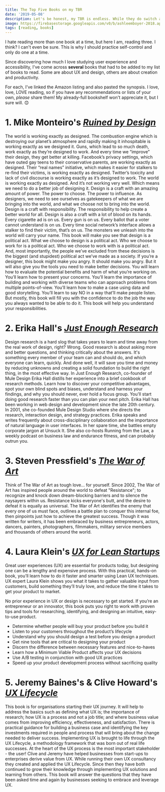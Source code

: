 ```yaml
---
title: The Top Five Books on my TBR
date: '2019-05-08'
description: Let's be honest, my TBR is endless. While they do switch around periodically, I do have a few top books that I plan to read first.
image: https://firebasestorage.googleapis.com/v0/b/ashleemboyer-2018.appspot.com/o/images%2Fbooks.jpg?alt=media&token=4cc336ef-033d-4fe7-83f0-5231ac2bfb37
tags: [reading, books]
---
```


I hate reading more than one book at a time, but here I am, reading three. I think? I can't even be sure. This is why I should practice self-control and only do one at a time.

Since discovering how much I love studying user experience and accessibility, I've come across **several** books that had to be added to my list of books to read. Some are about UX and design, others are about creation and productivity.

For each, I've linked the Amazon listing and also pasted the synopsis. I love, love, LOVE reading, so if you have any recommendations or lists of your own, _please_ share them! My already-full bookshelf won't appreciate it, but I sure will. 😊

# 1. Mike Monteiro's [_Ruined by Design_](https://www.amazon.com/Ruined-Design-Designers-Destroyed-World/dp/1090532083/ref=sr_1_1?keywords=ruined+by+design&qid=1557279824&s=gateway&sr=8-1)

The world is working exactly as designed. The combustion engine which is destroying our planet’s atmosphere and rapidly making it inhospitable is working exactly as we designed it. Guns, which lead to so much death, work exactly as they’re designed to work. And every time we “improve” their design, they get better at killing. Facebook’s privacy settings, which have outed gay teens to their conservative parents, are working exactly as designed. Their “real names” initiative, which makes it easier for stalkers to re-find their victims, is working exactly as designed. Twitter’s toxicity and lack of civil discourse is working exactly as it’s designed to work. The world is working exactly as designed. And it’s not working very well. Which means we need to do a better job of designing it. Design is a craft with an amazing amount of power. The power to choose. The power to influence. As designers, we need to see ourselves as gatekeepers of what we are bringing into the world, and what we choose not to bring into the world. Design is a craft with responsibility. The responsibility to help create a better world for all. Design is also a craft with a lot of blood on its hands. Every cigarette ad is on us. Every gun is on us. Every ballot that a voter cannot understand is on us. Every time social network’s interface allows a stalker to find their victim, that’s on us. The monsters we unleash into the world will carry your name. This book will make you see that design is a political act. What we choose to design is a political act. Who we choose to work for is a political act. Who we choose to work with is a political act. And, most importantly, the people we’ve excluded from these decisions is the biggest (and stupidest) political act we’ve made as a society. If you’re a designer, this book might make you angry. It should make you angry. But it will also give you the tools you need to make better decisions. You will learn how to evaluate the potential benefits and harm of what you’re working on. You’ll learn how to present your concerns. You’ll learn the importance of building and working with diverse teams who can approach problems from multiple points-of-view. You’ll learn how to make a case using data and good storytelling. You’ll learn to say NO in a way that’ll make people listen. But mostly, this book will fill you with the confidence to do the job the way you always wanted to be able to do it. This book will help you understand your responsibilities.

# 2. Erika Hall's [_Just Enough Research_](https://www.amazon.com/Just-Enough-Research-Erika-Hall/dp/1937557103/ref=sr_1_fkmr0_1?crid=225WHYZ7RCHMQ&keywords=erika+hall+just+enough+research&qid=1557280061&s=gateway&sprefix=erika+hall+just+enou%2Caps%2C165&sr=8-1-fkmr0)

Design research is a hard slog that takes years to learn and time away from the real work of design, right? Wrong. Good research is about asking more and better questions, and thinking critically about the answers. It's something every member of your team can and should do, and which everyone can learn, quickly. And done well, it will save you time and money by reducing unknowns and creating a solid foundation to build the right thing, in the most effective way. In Just Enough Research, co-founder of Mule Design Erika Hall distills her experience into a brief cookbook of research methods. Learn how to discover your competitive advantages, spot your own blind spots and biases, understand and harness your findings, and why you should never, ever hold a focus group. You'll start doing good research faster than you can plan your next pitch. Erika Hall has been working in web design and development since the late 20th century. In 2001, she co-founded Mule Design Studio where she directs the research, interaction design, and strategy practices. Erika speaks and writes frequently about cross-disciplinary collaboration and the importance of natural language in user interfaces. In her spare time, she battles empty corporate jargon at Unsuck It. She also co-hosts Running from the Law, a weekly podcast on business law and endurance fitness, and can probably outrun you.

# 3. Steven Pressfield's [_The War of Art_](https://www.amazon.com/War-Art-Steven-Pressfield-ebook/dp/B007A4SDCG/ref=tmm_kin_swatch_0?_encoding=UTF8&qid=&sr=)

Think of The War of Art as tough love... for yourself. Since 2002, The War of Art has inspired people around the world to defeat "Resistance"; to recognize and knock down dream-blocking barriers and to silence the naysayers within us. Resistance kicks everyone's butt, and the desire to defeat it is equally as universal. The War of Art identifies the enemy that every one of us must face, outlines a battle plan to conquer this internal foe, then pinpoints just how to achieve the greatest success. Though it was written for writers, it has been embraced by business entrepreneurs, actors, dancers, painters, photographers, filmmakers, military service members and thousands of others around the world.

# 4. Laura Klein's [_UX for Lean Startups_](https://www.amazon.com/UX-Lean-Startups-Experience-Research/dp/1449334911/ref=sr_1_2?crid=1ZYI5TIDLFFFJ&keywords=ux+for+lean+startups&qid=1557280161&s=gateway&sprefix=ux+for+lean+start%2Caps%2C177&sr=8-2)

Great user experiences (UX) are essential for products today, but designing one can be a lengthy and expensive process. With this practical, hands-on book, you’ll learn how to do it faster and smarter using Lean UX techniques. UX expert Laura Klein shows you what it takes to gather valuable input from customers, build something they’ll truly love, and reduce the time it takes to get your product to market.

No prior experience in UX or design is necessary to get started. If you’re an entrepreneur or an innovator, this book puts you right to work with proven tips and tools for researching, identifying, and designing an intuitive, easy-to-use product.

- Determine whether people will buy your product before you build it
- Listen to your customers throughout the product’s lifecycle
- Understand why you should design a test before you design a product
- Get nine tools that are critical to designing your product
- Discern the difference between necessary features and nice-to-haves
- Learn how a Minimum Viable Product affects your UX decisions
- Use A/B testing in conjunction with good UX practices
- Speed up your product development process without sacrificing quality

# 5. Jeremy Baines's & Clive Howard's [_UX Lifecycle_](https://www.amazon.com/UX-Lifecycle-business-implementing-experiences/dp/1522768300)

This book is for organisations starting their UX journey. It will help to address the basics such as defining what UX is; the importance of research; how UX is a process and not a job title; and where business value comes from improving efficiency, effectiveness, and satisfaction. There is practical guidance for building a business case and identifying the key investments required in people and process that will bring about the change needed to deliver success. Implementing UX is brought to life through the UX Lifecycle, a methodology framework that was born out of real life successes. At the heart of the UX process is the most important stakeholder - the user! Clive and Jeremy have helped businesses from start-ups to enterprises derive value from UX. While running their own UX consultancy they created and applied the UX Lifecycle. Since then they have both continued to grow their knowledge through implementing UX solutions and learning from others. This book will answer the questions that they have been asked time and again by businesses seeking to embrace and leverage UX.

